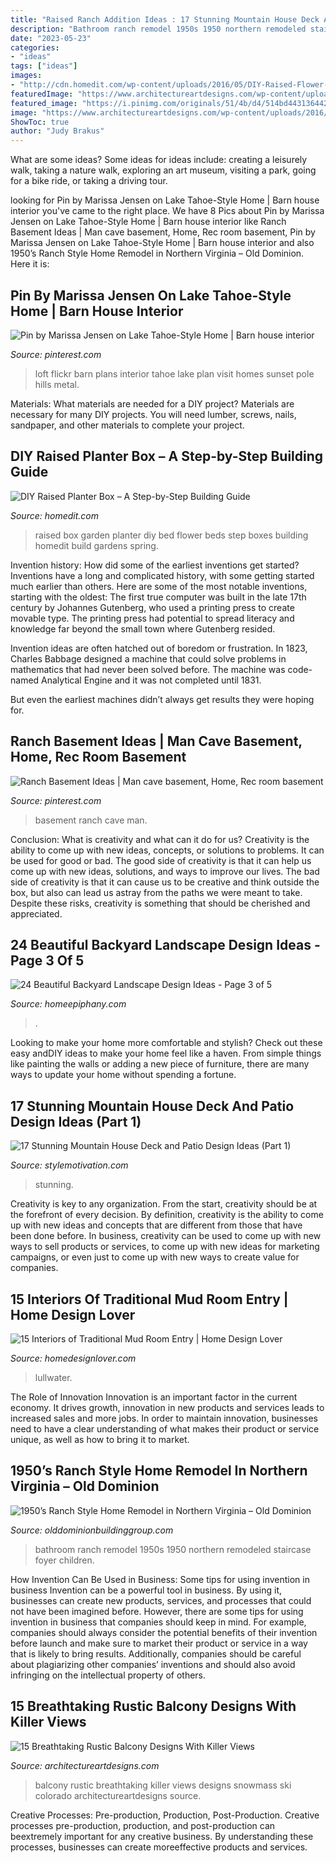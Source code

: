 ```yaml
---
title: "Raised Ranch Addition Ideas : 17 Stunning Mountain House Deck And Patio Design Ideas (part 1)"
description: "Bathroom ranch remodel 1950s 1950 northern remodeled staircase foyer children"
date: "2023-05-23"
categories:
- "ideas"
tags: ["ideas"]
images:
- "http://cdn.homedit.com/wp-content/uploads/2016/05/DIY-Raised-Flower-Box-colorful-flower.jpg"
featuredImage: "https://www.architectureartdesigns.com/wp-content/uploads/2016/10/15-Breathtaking-Rustic-Balcony-Designs-With-Killer-Views-6.jpg"
featured_image: "https://i.pinimg.com/originals/51/4b/d4/514bd4431364422f1f4f91f3f75eb06b.jpg"
image: "https://www.architectureartdesigns.com/wp-content/uploads/2016/10/15-Breathtaking-Rustic-Balcony-Designs-With-Killer-Views-6.jpg"
ShowToc: true
author: "Judy Brakus"
---
```



What are some ideas?
Some ideas for ideas include: creating a leisurely walk, taking a nature walk, exploring an art museum, visiting a park, going for a bike ride, or taking a driving tour.

	

		
looking for Pin by Marissa Jensen on Lake Tahoe-Style Home | Barn house interior you've came to the right place. We have 8 Pics about Pin by Marissa Jensen on Lake Tahoe-Style Home | Barn house interior like Ranch Basement Ideas | Man cave basement, Home, Rec room basement, Pin by Marissa Jensen on Lake Tahoe-Style Home | Barn house interior and also 1950’s Ranch Style Home Remodel in Northern Virginia – Old Dominion. Here it is:
		
    
## Pin By Marissa Jensen On Lake Tahoe-Style Home | Barn House Interior

<img loading=lazy src="https://i.pinimg.com/originals/51/4b/d4/514bd4431364422f1f4f91f3f75eb06b.jpg" onerror="this.onerror=null;this.src='https://tse4.mm.bing.net/th?id=OIP.hS8KVrvxpeWDrkt5Y3loOQHaLG&amp;pid=15.1';" alt="Pin by Marissa Jensen on Lake Tahoe-Style Home | Barn house interior">

_Source: pinterest.com_

>loft flickr barn plans interior tahoe lake plan visit homes sunset pole hills metal. 

	

Materials: What materials are needed for a DIY project?
Materials are necessary for many DIY projects. You will need lumber, screws, nails, sandpaper, and other materials to complete your project.

    
## DIY Raised Planter Box – A Step-by-Step Building Guide

<img loading=lazy src="http://cdn.homedit.com/wp-content/uploads/2016/05/DIY-Raised-Flower-Box-colorful-flower.jpg" onerror="this.onerror=null;this.src='https://tse2.mm.bing.net/th?id=OIP.6vJBAJBy7ynGG7UlPsPpbQHaLH&amp;pid=15.1';" alt="DIY Raised Planter Box – A Step-by-Step Building Guide">

_Source: homedit.com_

>raised box garden planter diy bed flower beds step boxes building homedit build gardens spring. 

	

Invention history: How did some of the earliest inventions get started?
Inventions have a long and complicated history, with some getting started much earlier than others. Here are some of the most notable inventions, starting with the oldest:
The first true computer was built in the late 17th century by Johannes Gutenberg, who used a printing press to create movable type. The printing press had potential to spread literacy and knowledge far beyond the small town where Gutenberg resided.

Invention ideas are often hatched out of boredom or frustration. In 1823, Charles Babbage designed a machine that could solve problems in mathematics that had never been solved before. The machine was code-named Analytical Engine and it was not completed until 1831.

But even the earliest machines didn’t always get results they were hoping for.

    
## Ranch Basement Ideas | Man Cave Basement, Home, Rec Room Basement

<img loading=lazy src="https://i.pinimg.com/736x/7e/49/94/7e49948c70cfa5b38db2e60d709f256b.jpg" onerror="this.onerror=null;this.src='https://tse3.mm.bing.net/th?id=OIP.jJVQgGgRGhgQK4judLm0XAHaE7&amp;pid=15.1';" alt="Ranch Basement Ideas | Man cave basement, Home, Rec room basement">

_Source: pinterest.com_

>basement ranch cave man. 

	

Conclusion: What is creativity and what can it do for us?
Creativity is the ability to come up with new ideas, concepts, or solutions to problems. It can be used for good or bad. The good side of creativity is that it can help us come up with new ideas, solutions, and ways to improve our lives. The bad side of creativity is that it can cause us to be creative and think outside the box, but also can lead us astray from the paths we were meant to take. Despite these risks, creativity is something that should be cherished and appreciated.

    
## 24 Beautiful Backyard Landscape Design Ideas - Page 3 Of 5

<img loading=lazy src="https://homeepiphany.com/wp-content/uploads/2015/07/24-Beautiful-Backyard-Landscape-Design-Ideas-14.jpg" onerror="this.onerror=null;this.src='https://tse4.mm.bing.net/th?id=OIP.g9PHiL46BUvh7a92YAabMQHaFT&amp;pid=15.1';" alt="24 Beautiful Backyard Landscape Design Ideas - Page 3 of 5">

_Source: homeepiphany.com_

>. 

	

Looking to make your home more comfortable and stylish? Check out these easy andDIY ideas to make your home feel like a haven. From simple things like painting the walls or adding a new piece of furniture, there are many ways to update your home without spending a fortune.

    
## 17 Stunning Mountain House Deck And Patio Design Ideas (Part 1)

<img loading=lazy src="https://www.stylemotivation.com/wp-content/uploads/2016/06/22.jpg" onerror="this.onerror=null;this.src='https://tse1.mm.bing.net/th?id=OIP.Pe-r527KAcN-y3FJv0G3zAHaF7&amp;pid=15.1';" alt="17 Stunning Mountain House Deck and Patio Design Ideas (Part 1)">

_Source: stylemotivation.com_

>stunning. 

	

Creativity is key to any organization. From the start, creativity should be at the forefront of every decision. By definition, creativity is the ability to come up with new ideas and concepts that are different from those that have been done before. In business, creativity can be used to come up with new ways to sell products or services, to come up with new ideas for marketing campaigns, or even just to come up with new ways to create value for companies.

    
## 15 Interiors Of Traditional Mud Room Entry | Home Design Lover

<img loading=lazy src="https://homedesignlover.com/wp-content/uploads/2014/06/9-lull.jpg" onerror="this.onerror=null;this.src='https://tse1.mm.bing.net/th?id=OIP.knHBgPGhx8UoeT5wYc-fTwHaFW&amp;pid=15.1';" alt="15 Interiors of Traditional Mud Room Entry | Home Design Lover">

_Source: homedesignlover.com_

>lullwater. 

	

The Role of Innovation
Innovation is an important factor in the current economy. It drives growth, innovation in new products and services leads to increased sales and more jobs. In order to maintain innovation, businesses need to have a clear understanding of what makes their product or service unique, as well as how to bring it to market.

    
## 1950’s Ranch Style Home Remodel In Northern Virginia – Old Dominion

<img loading=lazy src="https://olddominionbuildinggroup.com/wp-content/uploads/1950s-ranch-home-kids-bathroom-remodel-northern-va-rs.jpg" onerror="this.onerror=null;this.src='https://tse4.mm.bing.net/th?id=OIP.Rpx9WvISsZpG54ilIxvQ0QHaE9&amp;pid=15.1';" alt="1950’s Ranch Style Home Remodel in Northern Virginia – Old Dominion">

_Source: olddominionbuildinggroup.com_

>bathroom ranch remodel 1950s 1950 northern remodeled staircase foyer children. 

	

How Invention Can Be Used in Business: Some tips for using invention in business
Invention can be a powerful tool in business. By using it, businesses can create new products, services, and processes that could not have been imagined before. However, there are some tips for using invention in business that companies should keep in mind. For example, companies should always consider the potential benefits of their invention before launch and make sure to market their product or service in a way that is likely to bring results. Additionally, companies should be careful about plagiarizing other companies’ inventions and should also avoid infringing on the intellectual property of others.

    
## 15 Breathtaking Rustic Balcony Designs With Killer Views

<img loading=lazy src="https://www.architectureartdesigns.com/wp-content/uploads/2016/10/15-Breathtaking-Rustic-Balcony-Designs-With-Killer-Views-6.jpg" onerror="this.onerror=null;this.src='https://tse2.mm.bing.net/th?id=OIP.Kg7VCfU1RiHo3ZoR2wTlBgHaLF&amp;pid=15.1';" alt="15 Breathtaking Rustic Balcony Designs With Killer Views">

_Source: architectureartdesigns.com_

>balcony rustic breathtaking killer views designs snowmass ski colorado architectureartdesigns source. 

	

Creative Processes: Pre-production, Production, Post-Production.
Creative processes pre-production, production, and post-production can beextremely important for any creative business. By understanding these processes, businesses can create moreeffective products and services.

